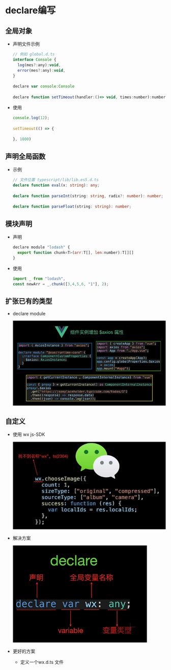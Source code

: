 # declare编写

## 全局对象

- 声明文件示例

    ```js
    // 例如 global.d.ts
    interface Console {
      log(mes?:any):void,
      error(mes?:any):void,
    }

    declare var console:Console

    declare function setTimeout(handler:()=> void, times:number):number
    ```

- 使用

    ```js
    console.log(12);

    setTimeout(() => {

    }, 1000)
    ```

## 声明全局函数

- 示例

    ```ts
    // 文件位置 typescript/lib/lib.es5.d.ts
    declare function eval(x: string): any;

    declare function parseInt(string: string, radix?: number): number;

    declare function parseFloat(string: string): number;
    ```

## 模块声明

- 声明

    ```js
    declare module "lodash" {
      export function chunk<T>(arr:T[], len:number):T[][]
    }
    ```

- 使用

    ```js
    import _ from "lodash",
    const newArr = _.chunk([3,4,5,6, "1"], 2);
    ```

## 扩张已有的类型

- declare module

    ![](image/image_OXYsSu37ER.png)

## 自定义

- 使用 wx js-SDK

    ![](image/image_s1Gt_eb4ZV.png)

- 解决方案

    ![](image/image_FHrHlC2imW.png)

- 更好的方案

  - 定义一个wx.d.ts 文件
